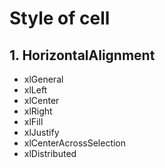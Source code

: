 # Style of cell

## 1. HorizontalAlignment

- xlGeneral
- xlLeft
- xlCenter
- xlRight
- xlFill
- xlJustify
- xlCenterAcrossSelection
- xlDistributed